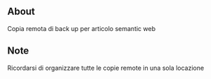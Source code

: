 ## About

Copia remota di back up per articolo semantic web

## Note

Ricordarsi di organizzare tutte le copie remote in una sola locazione
